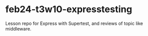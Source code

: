 # feb24-t3w10-expresstesting
Lesson repo for Express with Supertest, and reviews of topic like middleware.
